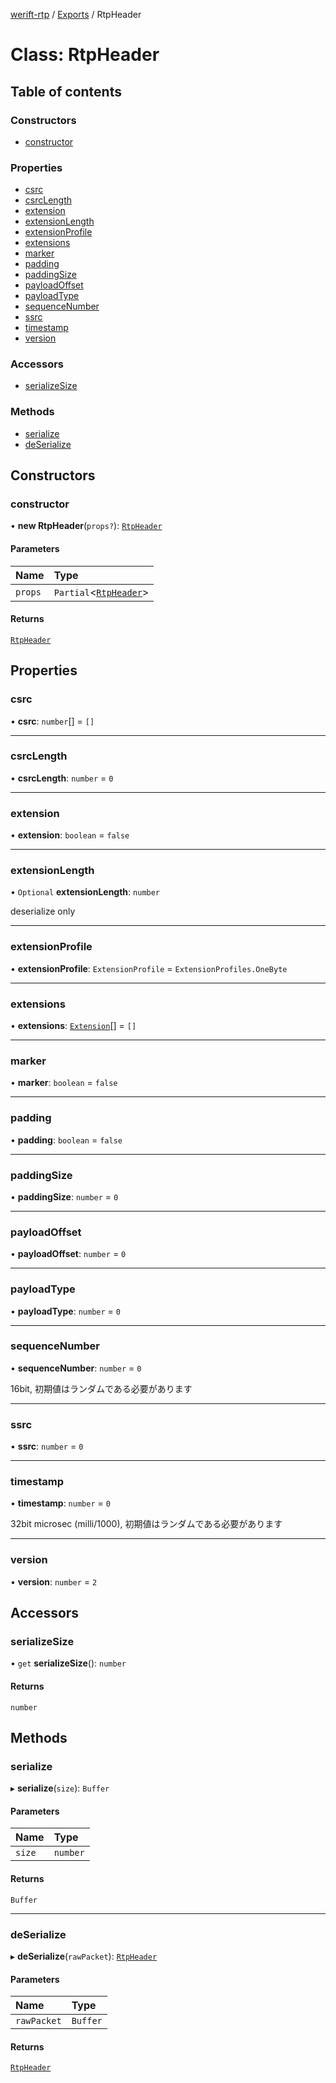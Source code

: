 [werift-rtp](../README.md) / [Exports](../modules.md) / RtpHeader

# Class: RtpHeader

## Table of contents

### Constructors

- [constructor](RtpHeader.md#constructor)

### Properties

- [csrc](RtpHeader.md#csrc)
- [csrcLength](RtpHeader.md#csrclength)
- [extension](RtpHeader.md#extension)
- [extensionLength](RtpHeader.md#extensionlength)
- [extensionProfile](RtpHeader.md#extensionprofile)
- [extensions](RtpHeader.md#extensions)
- [marker](RtpHeader.md#marker)
- [padding](RtpHeader.md#padding)
- [paddingSize](RtpHeader.md#paddingsize)
- [payloadOffset](RtpHeader.md#payloadoffset)
- [payloadType](RtpHeader.md#payloadtype)
- [sequenceNumber](RtpHeader.md#sequencenumber)
- [ssrc](RtpHeader.md#ssrc)
- [timestamp](RtpHeader.md#timestamp)
- [version](RtpHeader.md#version)

### Accessors

- [serializeSize](RtpHeader.md#serializesize)

### Methods

- [serialize](RtpHeader.md#serialize)
- [deSerialize](RtpHeader.md#deserialize)

## Constructors

### constructor

• **new RtpHeader**(`props?`): [`RtpHeader`](RtpHeader.md)

#### Parameters

| Name | Type |
| :------ | :------ |
| `props` | `Partial`\<[`RtpHeader`](RtpHeader.md)\> |

#### Returns

[`RtpHeader`](RtpHeader.md)

## Properties

### csrc

• **csrc**: `number`[] = `[]`

___

### csrcLength

• **csrcLength**: `number` = `0`

___

### extension

• **extension**: `boolean` = `false`

___

### extensionLength

• `Optional` **extensionLength**: `number`

deserialize only

___

### extensionProfile

• **extensionProfile**: `ExtensionProfile` = `ExtensionProfiles.OneByte`

___

### extensions

• **extensions**: [`Extension`](../modules.md#extension)[] = `[]`

___

### marker

• **marker**: `boolean` = `false`

___

### padding

• **padding**: `boolean` = `false`

___

### paddingSize

• **paddingSize**: `number` = `0`

___

### payloadOffset

• **payloadOffset**: `number` = `0`

___

### payloadType

• **payloadType**: `number` = `0`

___

### sequenceNumber

• **sequenceNumber**: `number` = `0`

16bit, 初期値はランダムである必要があります

___

### ssrc

• **ssrc**: `number` = `0`

___

### timestamp

• **timestamp**: `number` = `0`

32bit microsec (milli/1000), 初期値はランダムである必要があります

___

### version

• **version**: `number` = `2`

## Accessors

### serializeSize

• `get` **serializeSize**(): `number`

#### Returns

`number`

## Methods

### serialize

▸ **serialize**(`size`): `Buffer`

#### Parameters

| Name | Type |
| :------ | :------ |
| `size` | `number` |

#### Returns

`Buffer`

___

### deSerialize

▸ **deSerialize**(`rawPacket`): [`RtpHeader`](RtpHeader.md)

#### Parameters

| Name | Type |
| :------ | :------ |
| `rawPacket` | `Buffer` |

#### Returns

[`RtpHeader`](RtpHeader.md)

